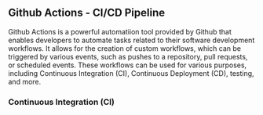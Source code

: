 ## Github Actions - CI/CD Pipeline

Github Actions is a powerful automatiion tool provided by Github that enables developers to automate tasks related to their software development workflows. It allows for the creation of custom workflows, which can be triggered by various events, such as pushes to a repository, pull requests, or scheduled events. 
These workflows can be used for various purposes, including Continuous Integration (CI), Continuous Deployment (CD), testing, and more.


### Continuous Integration (CI)
